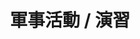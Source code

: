 ---
title: '軍事活動 / 演習'
pictures: '["https://raw.githubusercontent.com/chyushya/cms-content/main/content/resources/images/1651124339874-1024-640-01.jpg","https://raw.githubusercontent.com/chyushya/cms-content/main/content/resources/images/1651124339843-1024-640-02.jpg","https://raw.githubusercontent.com/chyushya/cms-content/main/content/resources/images/1651124339898-1024-640-03.jpg"]'
---